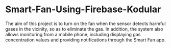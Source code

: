# Smart-Fan-Using-Firebase-Kodular
The aim of this project is to turn on the fan when the sensor detects harmful gases in the vicinity, so as to eliminate the gas. In addition, the system also allows monitoring from a mobile phone, including displaying gas concentration values and providing notifications through the Smart Fan app.
